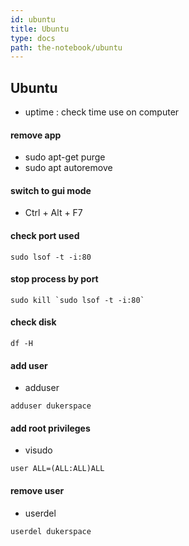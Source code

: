 ```yaml
---
id: ubuntu
title: Ubuntu
type: docs
path: the-notebook/ubuntu
---
```


## Ubuntu
- uptime : check time use on computer

#### remove app
- sudo apt-get purge <name>
- sudo apt autoremove

#### switch to gui mode
- Ctrl + Alt + F7

#### check port used
```
sudo lsof -t -i:80
```

#### stop process by port
```
sudo kill `sudo lsof -t -i:80`
```

#### check disk
```
df -H
```

#### add user
- adduser <username>
```
adduser dukerspace
```

#### add root privileges
- visudo
```
user ALL=(ALL:ALL)ALL
```

#### remove user
- userdel <username>
```
userdel dukerspace
```